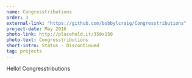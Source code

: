 ```yaml
---
name: Congresstributions
order: 3
external-link: "https://github.com/bobbylcraig/Congresstributions"
project-date: May 2016
photo-link: http://placehold.it/350x150
photo-text: Congresstributions
short-intro: Status - Discontinued
tag: projects
---
```


Hello! Congresstributions
